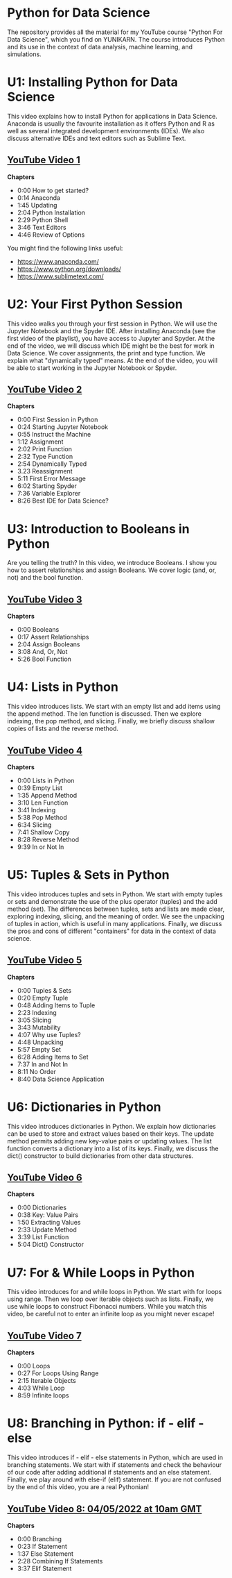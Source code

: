 # Python for Data Science
The repository provides all the material for my YouTube course "Python For Data Science", which you find on YUNIKARN. The course introduces Python and its use in the context of data analysis, machine learning, and simulations.


# U1: Installing Python for Data Science
This video explains how to install Python for applications in Data Science. Anaconda is usually the favourite installation as it offers Python and R as well as several integrated development environments (IDEs). We also discuss alternative IDEs and text editors such as Sublime Text.
## [YouTube Video 1](https://youtu.be/rxS_dnkQejY) 

**Chapters**
- 0:00 How to get started?
- 0:14 Anaconda
- 1:45 Updating
- 2:04 Python Installation
- 2:29 Python Shell
- 3:46 Text Editors
- 4:46 Review of Options

You might find the following links useful:
- https://www.anaconda.com/
- https://www.python.org/downloads/
- https://www.sublimetext.com/

# U2: Your First Python Session
This video walks you through your first session in Python. We will use the Jupyter Notebook and the Spyder IDE. After installing Anaconda (see the first video of the playlist), you have access to Jupyter and Spyder. At the end of the video, we will discuss which IDE might be the best for work in Data Science. We cover assignments, the print and type function. We explain what "dynamically typed" means. At the end of the video, you will be able to start working in the Jupyter Notebook or Spyder.
## [YouTube Video 2](https://youtu.be/NASEkloupO0) 

**Chapters**
- 0:00 First Session in Python
- 0:24 Starting Jupyter Notebook
- 0:55 Instruct the Machine
- 1:12 Assignment
- 2:02 Print Function
- 2:32 Type Function
- 2:54 Dynamically Typed
- 3.23 Reassignment
- 5:11 First Error Message
- 6:02 Starting Spyder
- 7:36 Variable Explorer
- 8:26 Best IDE for Data Science?

# U3: Introduction to Booleans in Python
Are you telling the truth? In this video, we introduce Booleans. I show you how to assert relationships and assign Booleans. We cover logic (and, or, not) and the bool function. 
## [YouTube Video 3](https://youtu.be/GqLs88gOPe8) 

**Chapters**
- 0:00 Booleans
- 0:17 Assert Relationships
- 2:04 Assign Booleans
- 3:08 And, Or, Not
- 5:26 Bool Function

# U4: Lists in Python
This video introduces lists. We start with an empty list and add items using the append method. The len function is discussed. Then we explore indexing, the pop method, and slicing. Finally, we briefly discuss shallow copies of lists and the reverse method.
## [YouTube Video 4](https://youtu.be/1Pb1S0Vvi2g) 

**Chapters**
- 0:00 Lists in Python
- 0:39 Empty List
- 1:35 Append Method
- 3:10 Len Function
- 3:41 Indexing
- 5:38 Pop Method
- 6:34 Slicing
- 7:41 Shallow Copy
- 8:28 Reverse Method
- 9:39 In or Not In

# U5: Tuples & Sets in Python
This video introduces tuples and sets in Python. We start with empty tuples or sets and demonstrate the use of the plus operator (tuples) and the add method (set). The differences between tuples, sets and lists are made clear, exploring indexing, slicing, and the meaning of order. We see the unpacking of tuples in action, which is useful in many applications. Finally, we discuss the pros and cons of different "containers" for data in the context of data science.
## [YouTube Video 5](https://youtu.be/aKqf23tNfP0) 

**Chapters**
- 0:00 Tuples & Sets
- 0:20 Empty Tuple
- 0:48 Adding Items to Tuple
- 2:23 Indexing
- 3:05 Slicing
- 3:43 Mutability
- 4:07 Why use Tuples?
- 4:48 Unpacking
- 5:57 Empty Set
- 6:28 Adding Items to Set
- 7:37 In and Not In
- 8:11 No Order
- 8:40 Data Science Application

# U6: Dictionaries in Python
This video introduces dictionaries in Python. We explain how dictionaries can be used to store and extract values based on their keys. The update method permits adding new key-value pairs or updating values. The list function converts a dictionary into a list of its keys. Finally, we discuss the dict() constructor to build dictionaries from other data structures.
## [YouTube Video 6](https://youtu.be/vC9cY2MUGRI) 

**Chapters**
- 0:00 Dictionaries
- 0:38 Key: Value Pairs
- 1:50 Extracting Values
- 2:33 Update Method
- 3:39 List Function
- 5:04 Dict() Constructor

# U7: For & While Loops in Python
This video introduces for and while loops in Python. We start with for loops using range. Then we loop over iterable objects such as lists. Finally, we use while loops to construct Fibonacci numbers. While you watch this video, be careful not to enter an infinite loop as you might never escape!
## [YouTube Video 7](https://youtu.be/LJ_YU1EM2MQ) 

**Chapters**
- 0:00 Loops
- 0:27 For Loops Using Range
- 2:15 Iterable Objects
- 4:03 While Loop
- 8:59 Infinite loops

# U8: Branching in Python: if - elif -else
This video introduces if - elif - else statements in Python, which are used in branching statements. We start with if statements and check the behaviour of our code after adding additional if statements and an else statement. Finally, we play around with else-if (elif) statement. If you are not confused by the end of this video, you are a real Pythonian! 
## [YouTube Video 8: 04/05/2022 at 10am GMT](https://youtu.be/HvmSW3GoUbc) 


**Chapters**
- 0:00 Branching
- 0:23 If Statement
- 1:37 Else Statement
- 2:28 Combining If Statements
- 3:37 Elif Statement


